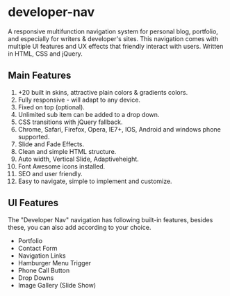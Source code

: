 # developer-nav
A responsive multifunction navigation system for personal blog, portfolio, and especially for writers &amp; developer's sites. This navigation comes with multiple UI features and UX effects that friendly interact with users.  Written in HTML, CSS and jQuery.
<h2> Main Features </h2>
<ol>
<li>+20 built in skins, attractive plain colors &amp; gradients colors. </li>
 <li>Fully responsive - will adapt to any device. </li>
<li>Fixed on top (optional). </li>
<li> Unlimited sub item can be added to a drop down.  </li>
<li> CSS transitions with jQuery fallback. </li>
<li> Chrome, Safari, Firefox, Opera, IE7+, IOS, Android and windows phone supported. </li>

<li> Slide and Fade Effects. </li>
<li> Clean and simple HTML structure. </li>
<li> Auto width, Vertical Slide, Adaptiveheight. </li>
<li> Font Awesome icons installed.</li>
<li> SEO and user friendly. </li>
<li> Easy to navigate, simple to implement and customize. </li>

</ol>

<h2> UI Features</h2>
<p>The "Developer Nav" navigation has following built-in features, besides these, you can also add according to your choice.  </p>

<ul class="check">
<li>Portfolio </li>
<li>Contact Form</li>
<li>Navigation Links</li>
<li>Hamburger Menu Trigger</li>
<li> Phone Call Button </li>
<li> Drop Downs</li>
<li> Image Gallery (Slide Show) </li>
</ul>
